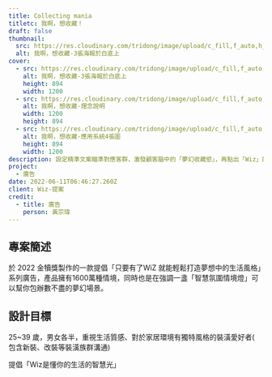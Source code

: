 ```yaml
---
title: Collecting mania
titletc: 我啊，想收藏！
draft: false
thumbnail:
  src: https://res.cloudinary.com/tridong/image/upload/c_fill,f_auto,h_630,q_auto,w_1200/v1654930210/project/collecting-mania/%E6%88%91%E5%95%8A_%E6%83%B3%E6%94%B6%E8%97%8F-3%E5%BC%B5%E6%B5%B7%E5%A0%B1%E6%96%BC%E7%99%BD%E5%BA%95%E4%B8%8A.jpg
  alt: 我啊，想收藏-3張海報於白底上
cover:
  - src: https://res.cloudinary.com/tridong/image/upload/c_fill,f_auto,h_630,q_auto,w_1200/v1654930210/project/collecting-mania/%E6%88%91%E5%95%8A_%E6%83%B3%E6%94%B6%E8%97%8F-3%E5%BC%B5%E6%B5%B7%E5%A0%B1%E6%96%BC%E7%99%BD%E5%BA%95%E4%B8%8A.jpg
    alt: 我啊，想收藏-3張海報於白底上
    height: 894
    width: 1200
  - src: https://res.cloudinary.com/tridong/image/upload/c_fill,f_auto,h_630,q_auto,w_1200/v1654930214/project/collecting-mania/%E6%88%91%E5%95%8A_%E6%83%B3%E6%94%B6%E8%97%8F-%E7%90%86%E5%BF%B5%E8%AA%AA%E6%98%8E.jpg
    alt: 我啊，想收藏-理念說明
    width: 1200
    height: 894
  - src: https://res.cloudinary.com/tridong/image/upload/c_fill,f_auto,h_630,q_auto,w_1200/v1654930212/project/collecting-mania/%E6%88%91%E5%95%8A_%E6%83%B3%E6%94%B6%E8%97%8F-%E6%87%89%E7%94%A8%E7%B3%BB%E7%B5%B14%E5%BC%B5%E5%9C%96.jpg
    alt: 我啊，想收藏-應用系統4張圖
    height: 894
    width: 1200
description: 設定精準文案瞄準對應客群，激發顧客腦中的「夢幻收藏慾」，再點出「Wiz」能幫助你更好布置家，懂你要的生活風格。
project:
  - 廣告
date: 2022-06-11T06:46:27.260Z
client: Wiz-提案
credit:
  - title: 廣告
    person: 黃宗瑋
---
```

## 專案簡述

於 2022 金犢獎製作的一款提倡「只要有了WiZ 就能輕鬆打造夢想中的生活風格」系列廣告，產品擁有1600萬種情境，同時也是在強調一盞「智慧氛圍情境燈」可以幫你包辦數不盡的夢幻場景。

## 設計目標
25~39 歲，男女各半，重視生活質感、對於家居環境有獨特風格的裝潢愛好者( 包含新裝、改裝等裝潢族群溝通)

提倡「Wiz是懂你的生活的智慧光」